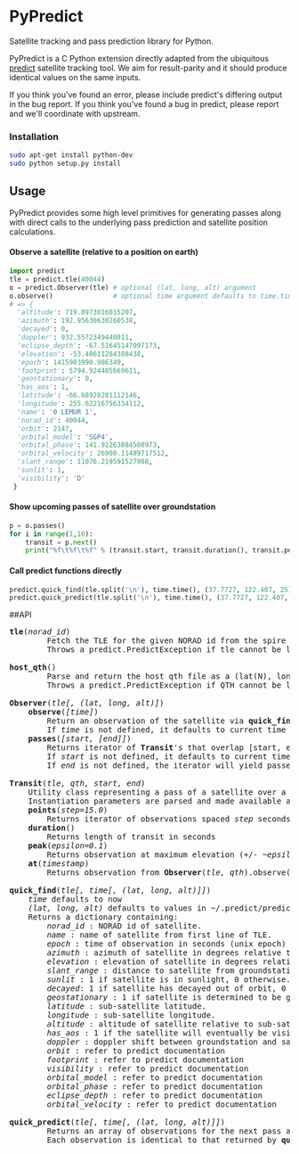 PyPredict
=======

Satellite tracking and pass prediction library for Python.

PyPredict is a C Python extension directly adapted from the ubiquitous [predict](http://www.qsl.net/kd2bd/predict.html) satellite tracking tool.
We aim for result-parity and it should produce identical values on the same inputs.

If you think you've found an error, please include predict's differing output in the bug report.
If you think you've found a bug in predict, please report and we'll coordinate with upstream.
### Installation

```bash
sudo apt-get install python-dev
sudo python setup.py install
```

## Usage

PyPredict provides some high level primitives for generating passes along with direct calls to the underlying pass prediction and satellite position calculations.

#### Observe a satellite (relative to a position on earth)

```python
import predict
tle = predict.tle(40044)
o = predict.Observer(tle) # optional (lat, long, alt) argument
o.observe()               # optional time argument defaults to time.time()
# => {
  'altitude': 719.8973016015207,
  'azimuth': 192.95630630260538,
  'decayed': 0,
  'doppler': 932.5572349440811,
  'eclipse_depth': -67.51645147097173,
  'elevation': -53.48611284388438,
  'epoch': 1415903990.986349,
  'footprint': 5794.924485669611,
  'geostationary': 0,
  'has_aos': 1,
  'latitude': -66.68928281112146,
  'longitude': 255.62216756334112,
  'name': '0 LEMUR 1',
  'norad_id': 40044,
  'orbit': 2147,
  'orbital_model': 'SGP4',
  'orbital_phase': 141.91263884508973,
  'orbital_velocity': 26900.11489717512,
  'slant_range': 11076.219591527988,
  'sunlit': 1,
  'visibility': 'D'
 }
```

#### Show upcoming passes of satellite over groundstation

```python
p = o.passes()
for i in range(1,10):
	transit = p.next()
	print("%f\t%f\t%f" % (transit.start, transit.duration(), transit.peak()['elevation']))
```

#### Call predict functions directly

```python
predict.quick_find(tle.split('\n'), time.time(), (37.7727, 122.407, 25))
predict.quick_predict(tle.split('\n'), time.time(), (37.7727, 122.407, 25))
```

##API

<pre>
<b>tle</b>(<i>norad_id</i>)  
        Fetch the TLE for the given NORAD id from the spire tle service.
        Throws a predict.PredictException if tle cannot be loaded.

<b>host_qth</b>()
        Parse and return the host qth file as a (lat(N), long(W), Alt(m)) tuple.
        Throws a predict.PredictException if QTH cannot be loaded and parsed.

<b>Observer</b>(<i>tle[, (lat, long, alt)]</i>)  
    <b>observe</b>(<i>[time]</i>)  
        Return an observation of the satellite via <b>quick_find</b>(<i>tle, time, qth</i>)  
        If <i>time</i> is not defined, it defaults to current time  
    <b>passes</b>(<i>[start, [end]]</i>)  
        Returns iterator of <b>Transit</b>'s that overlap [start, end].
        If <i>start</i> is not defined, it defaults to current time  
        If <i>end</i> is not defined, the iterator will yield passes until the orbit decays  

<b>Transit</b>(<i>tle, qth, start, end</i>)  
    Utility class representing a pass of a satellite over a groundstation.
    Instantiation parameters are parsed and made available as fields.
    <b>points</b>(<i>step=15.0</i>)
        Returns iterator of observations spaced <i>step</i> seconds apart.
    <b>duration</b>()  
        Returns length of transit in seconds
    <b>peak</b>(<i>epsilon=0.1</i>)  
        Returns observation at maximum elevation (+/- ~<i>epsilon</i> seconds)
    <b>at</b>(<i>timestamp</i>)  
        Returns observation from <b>Observer</b>(<i>tle, qth</i>).observe(<i>timestamp</i>)

<b>quick_find</b>(<i>tle[, time[, (lat, long, alt)]]</i>)  
    <i>time</i> defaults to now   
    <i>(lat, long, alt)</i> defaults to values in ~/.predict/predict.qth  
    Returns a dictionary containing:  
        <i>norad_id</i> : NORAD id of satellite.  
        <i>name</i> : name of satellite from first line of TLE.  
        <i>epoch</i> : time of observation in seconds (unix epoch)  
        <i>azimuth</i> : azimuth of satellite in degrees relative to groundstation.  
        <i>elevation</i> : elevation of satellite in degrees relative to groundstation.  
        <i>slant_range</i> : distance to satellite from groundstation in meters.  
        <i>sunlit</i> : 1 if satellite is in sunlight, 0 otherwise.  
        <i>decayed</i>: 1 if satellite has decayed out of orbit, 0 otherwise.  
        <i>geostationary</i> : 1 if satellite is determined to be geostationary, 0 otherwise.  
        <i>latitude</i> : sub-satellite latitude.  
        <i>longitude</i> : sub-satellite longitude.  
        <i>altitude</i> : altitude of satellite relative to sub-satellite latitude, longitude.  
        <i>has_aos</i> : 1 if the satellite will eventually be visible from the groundstation  
        <i>doppler</i> : doppler shift between groundstation and satellite.  
        <i>orbit</i> : refer to predict documentation  
        <i>footprint</i> : refer to predict documentation  
        <i>visibility</i> : refer to predict documentation  
        <i>orbital_model</i> : refer to predict documentation  
        <i>orbital_phase</i> : refer to predict documentation  
        <i>eclipse_depth</i> : refer to predict documentation  
        <i>orbital_velocity</i> : refer to predict documentation  
        
<b>quick_predict</b>(<i>tle[, time[, (lat, long, alt)]]</i>)  
        Returns an array of observations for the next pass as calculated by predict.
        Each observation is identical to that returned by <b>quick_find</b>.
</pre>
